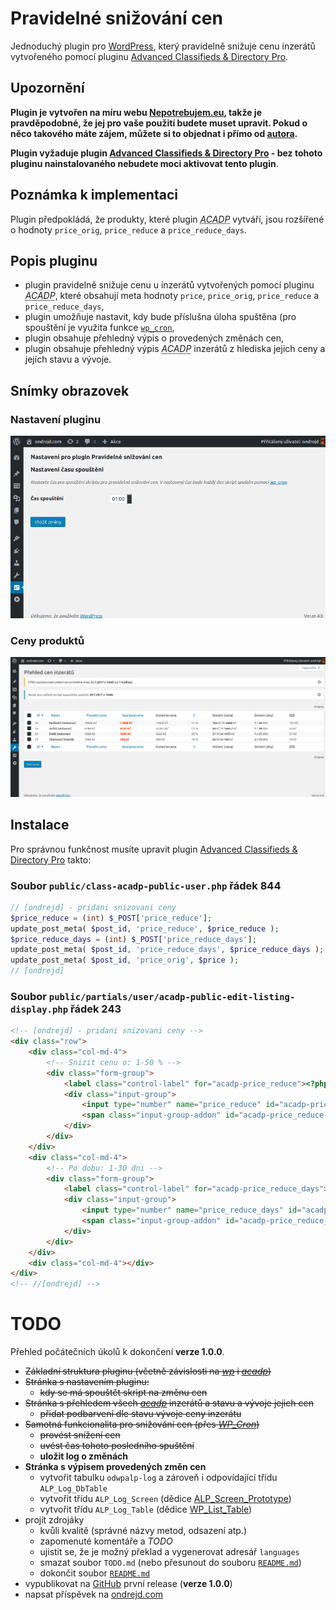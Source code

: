 # Pravidelné snižování cen

Jednoduchý plugin pro [WordPress][1], který pravidelně snižuje cenu inzerátů vytvořeného pomocí pluginu [Advanced Classifieds &amp; Directory Pro][2].

## Upozornění

__Plugin je vytvořen na míru webu [Nepotrebujem.eu][3], takže je pravděpodobné, že jej pro vaše použití budete muset upravit. Pokud o něco takového máte zájem, můžete si to objednat i přímo od [autora][4].__

__Plugin vyžaduje plugin [Advanced Classifieds & Directory Pro][2] - bez tohoto pluginu nainstalovaného nebudete moci aktivovat tento plugin__.

## Poznámka k implementaci

Plugin předpokládá, že produkty, které plugin <abbr title="Advanced Classifieds & Directory Pro">_ACADP_</abbr> vytváří, jsou rozšířené o hodnoty `price_orig`, `price_reduce` a `price_reduce_days`.

## Popis pluginu

* plugin pravidelně snižuje cenu u inzerátů vytvořených pomocí pluginu <abbr title="Advanced Classifieds & Directory Pro">_ACADP_</abbr>, které obsahují meta hodnoty `price`, `price_orig`, `price_reduce` a `price_reduce_days`,
* plugin umožňuje nastavit, kdy bude příslušna úloha spuštěna (pro spouštění je využita funkce [`wp_cron`][5],
* plugin obsahuje přehledný výpis o provedených změnách cen,
* plugin obsahuje přehledný výpis <abbr title="Advanced Classifieds & Directory Pro">_ACADP_</abbr> inzerátů z hlediska jejich ceny a jejích stavu a vývoje.

## Snímky obrazovek

### Nastavení pluginu

![Nastavení pluginu](screenshot-01.png "Nastavení pluginu")

### Ceny produktů

![Přehled cen produktů](screenshot-02.png "Přehled cen produktů")

## Instalace

Pro správnou funkčnost musíte upravit plugin [Advanced Classifieds & Directory Pro][2] takto:

### Soubor `public/class-acadp-public-user.php` řádek 844

```php
// [ondrejd] - pridani snizovani ceny
$price_reduce = (int) $_POST['price_reduce'];
update_post_meta( $post_id, 'price_reduce', $price_reduce );
$price_reduce_days = (int) $_POST['price_reduce_days'];
update_post_meta( $post_id, 'price_reduce_days', $price_reduce_days );
update_post_meta( $post_id, 'price_orig', $price );
// [ondrejd]
```

### Soubor `public/partials/user/acadp-public-edit-listing-display.php` řádek 243

```html
<!-- [ondrejd] - pridani snizovani ceny -->
<div class="row">
    <div class="col-md-4">
        <!-- Snizit cenu o: 1-50 % -->
        <div class="form-group">
            <label class="control-label" for="acadp-price_reduce"><?php _e( 'Snížit cenu o:', 'advanced-classifieds-and-directory-pro' ); ?></label>
            <div class="input-group">
                <input type="number" name="price_reduce" id="acadp-price_reduce" class="form-control" min="1" max="50" step="1" value="<?php echo ( isset( $post_meta['price_reduce'] ) ) ? esc_attr( $post_meta['price_reduce'][0] ) : esc_attr( '10' ); ?>" aria-describedby="acadp-price_reduce-addon">
                <span class="input-group-addon" id="acadp-price_reduce-addon"><?php _e( '%', 'advanced-classifieds-and-directory-pro' ); ?></span>
            </div>
        </div>
    </div>
    <div class="col-md-4">
        <!-- Po dobu: 1-30 dni -->
        <div class="form-group">
            <label class="control-label" for="acadp-price_reduce_days"><?php _e( 'Po dobu:', 'advanced-classifieds-and-directory-pro' ); ?></label>
            <div class="input-group">
                <input type="number" name="price_reduce_days" id="acadp-price_reduce_days" class="form-control" min="1" max="30" step="1" value="<?php echo ( isset( $post_meta['price_reduce_days'] ) ) ? esc_attr( $post_meta['price_reduce_days'][0] ) : esc_attr( '10' ); ?>" aria-describedby="acadp-price_reduce_days-addon">
                <span class="input-group-addon" id="acadp-price_reduce_days-addon"><?php _e( 'dní', 'advanced-classifieds-and-directory-pro' ); ?></span>
            </div>
        </div>
    </div>
    <div class="col-md-4"></div>
</div>
<!-- //[ondrejd] -->
```

# TODO

Přehled počátečních úkolů k dokončení __verze 1.0.0__.

* ~~Základní struktura pluginu (včetně závislosti na [_wp_][1] i [_acadp_][2])~~
* ~~Stránka s nastavením pluginu:~~
  - ~~kdy se má spouštět skript na změnu cen~~
* ~~Stránka s přehledem všech [_acadp_][2] inzerátů a stavu a vývoje jejich cen~~
  - ~~přidat podbarvení dle stavu vývoje ceny inzerátu~~
* ~~Samotná funkcionalita pro snižování cen (přes [_WP\_Cron_][5])~~
  - ~~provést snížení cen~~
  - ~~uvést čas tohoto posledního spuštění~~
  - __uložit log o změnách__
* __Stránka s výpisem provedených změn cen__
  - vytvořit tabulku `odwpalp-log` a zároveň i odpovídající třídu `ALP_Log_DbTable`
  - vytvořit třídu `ALP_Log_Screen` (dědice [ALP_Screen_Prototype][8])
  - vytvořit třídu `ALP_Log_Table` (dědice [WP_List_Table][9])
* projít zdrojáky
  - kvůli kvalitě (správné názvy metod, odsazení atp.)
  - zapomenuté komentáře a _TODO_
  - ujistit se, že je možný překlad a vygenerovat adresář `languages`
  - smazat soubor `TODO.md` (nebo přesunout do souboru [`README.md`][10])
  - dokončit soubor [`README.md`][10]
* vypublikovat na [GitHub][6] první release (__verze 1.0.0__)
* napsat příspěvek na [ondrejd.com][7]

[1]: https://wordpress.org/
[2]: https://wordpress.org/plugins/advanced-classifieds-and-directory-pro/
[3]: https://nepotrebujem.eu/
[4]: mailto:ondrejd@gmail.com
[5]: https://developer.wordpress.org/plugins/cron/
[6]: https://github.com/ondrejd/odwp-acadp-lower_price
[7]: https://ondrejd.com/
[8]: https://github.com/ondrejd/odwp-acadp-lower_price/blob/master/src/ALP_Screen_Prototype.php
[9]: https://developer.wordpress.org/reference/classes/wp_list_table/
[10]: https://github.com/ondrejd/odwp-acadp-lower_price/blob/master/README.md


